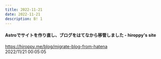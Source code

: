 ```yaml
---
title: 2022-11-21
date: 2022-11-21
description: B! 1
---
```


#### Astroでサイトを作り直し、ブログをはてなから移管しました - hiroppy's site
https://hiroppy.me/blog/migrate-blog-from-hatena<br>
2022/11/21 00:05:05<br>


